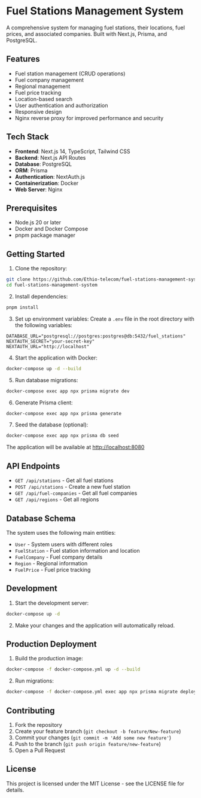 # Fuel Stations Management System

A comprehensive system for managing fuel stations, their locations, fuel prices, and associated companies. Built with Next.js, Prisma, and PostgreSQL.

## Features

- Fuel station management (CRUD operations)
- Fuel company management
- Regional management
- Fuel price tracking
- Location-based search
- User authentication and authorization
- Responsive design
- Nginx reverse proxy for improved performance and security

## Tech Stack

- **Frontend**: Next.js 14, TypeScript, Tailwind CSS
- **Backend**: Next.js API Routes
- **Database**: PostgreSQL
- **ORM**: Prisma
- **Authentication**: NextAuth.js
- **Containerization**: Docker
- **Web Server**: Nginx

## Prerequisites

- Node.js 20 or later
- Docker and Docker Compose
- pnpm package manager

## Getting Started

1. Clone the repository:

```bash
git clone https://github.com/Ethio-telecom/fuel-stations-management-system.git
cd fuel-stations-management-system
```

2. Install dependencies:

```bash
pnpm install
```

3. Set up environment variables:
   Create a `.env` file in the root directory with the following variables:

```env
DATABASE_URL="postgresql://postgres:postgres@db:5432/fuel_stations"
NEXTAUTH_SECRET="your-secret-key"
NEXTAUTH_URL="http://localhost"
```

4. Start the application with Docker:

```bash
docker-compose up -d --build
```

5. Run database migrations:

```bash
docker-compose exec app npx prisma migrate dev
```

6. Generate Prisma client:

```bash
docker-compose exec app npx prisma generate
```

7. Seed the database (optional):

```bash
docker-compose exec app npx prisma db seed
```

The application will be available at [http://localhost:8080](http://localhost:8080)

## API Endpoints

- `GET /api/stations` - Get all fuel stations
- `POST /api/stations` - Create a new fuel station
- `GET /api/fuel-companies` - Get all fuel companies
- `GET /api/regions` - Get all regions

## Database Schema

The system uses the following main entities:

- `User` - System users with different roles
- `FuelStation` - Fuel station information and location
- `FuelCompany` - Fuel company details
- `Region` - Regional information
- `FuelPrice` - Fuel price tracking

## Development

1. Start the development server:

```bash
docker-compose up -d
```

2. Make your changes and the application will automatically reload.

## Production Deployment

1. Build the production image:

```bash
docker-compose -f docker-compose.yml up -d --build

```

2. Run migrations:

```bash
docker-compose -f docker-compose.yml exec app npx prisma migrate deploy
```

## Contributing

1. Fork the repository
2. Create your feature branch (`git checkout -b feature/New-feature`)
3. Commit your changes (`git commit -m 'Add some new feature'`)
4. Push to the branch (`git push origin feature/new-feature`)
5. Open a Pull Request

## License

This project is licensed under the MIT License - see the LICENSE file for details.
